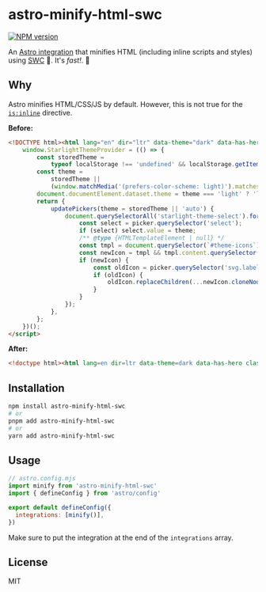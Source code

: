 # astro-minify-html-swc

[![NPM version](https://img.shields.io/npm/v/astro-minify-html-swc?color=a1b858&label=)](https://www.npmjs.com/package/astro-minify-html-swc)

An [Astro integration](https://docs.astro.build/guides/integrations-guide/) that minifies HTML (including inline scripts and styles) using [SWC](https://swc.rs/) 🦀. It's _fast!_. 🚀

## Why 

Astro minifies HTML/CSS/JS by default. However, this is not true for the [`is:inline`](https://docs.astro.build/en/reference/directives-reference/#isinline) directive. 

**Before:**

```html
<!DOCTYPE html><html lang="en" dir="ltr" data-theme="dark" data-has-hero class="astro-52bmzolp"> <head><meta charset="utf-8"/><meta name="viewport" content="width=device-width, initial-scale=1"/><title>Welcome to Starlight | My Docs</title><link rel="canonical"/><link rel="shortcut icon" href="/favicon.svg" type="image/svg+xml"/><meta name="generator" content="Astro v5.14.0"/><meta name="generator" content="Starlight v0.36.0"/><meta property="og:title" content="Welcome to Starlight"/><meta property="og:type" content="article"/><meta property="og:url"/><meta property="og:locale" content="en"/><meta property="og:description" content="Get started building your docs site with Starlight."/><meta property="og:site_name" content="My Docs"/><meta name="twitter:card" content="summary_large_image"/><meta name="description" content="Get started building your docs site with Starlight."/><script>
	window.StarlightThemeProvider = (() => {
		const storedTheme =
			typeof localStorage !== 'undefined' && localStorage.getItem('starlight-theme');
		const theme =
			storedTheme ||
			(window.matchMedia('(prefers-color-scheme: light)').matches ? 'light' : 'dark');
		document.documentElement.dataset.theme = theme === 'light' ? 'light' : 'dark';
		return {
			updatePickers(theme = storedTheme || 'auto') {
				document.querySelectorAll('starlight-theme-select').forEach((picker) => {
					const select = picker.querySelector('select');
					if (select) select.value = theme;
					/** @type {HTMLTemplateElement | null} */
					const tmpl = document.querySelector(`#theme-icons`);
					const newIcon = tmpl && tmpl.content.querySelector('.' + theme);
					if (newIcon) {
						const oldIcon = picker.querySelector('svg.label-icon');
						if (oldIcon) {
							oldIcon.replaceChildren(...newIcon.cloneNode(true).childNodes);
						}
					}
				});
			},
		};
	})();
</script>
```

**After:**

```html
<!doctype html><html lang=en dir=ltr data-theme=dark data-has-hero class=astro-52bmzolp><meta charset=utf-8><meta name=viewport content="width=device-width,initial-scale=1"><title>Welcome to Starlight | My Docs</title><link rel=canonical><link rel="icon shortcut" href=/favicon.svg type=image/svg+xml><meta name=generator content="Astro v5.14.0"><meta name=generator content="Starlight v0.36.0"><meta property=og:title content="Welcome to Starlight"><meta property=og:type content=article><meta property=og:url><meta property=og:locale content=en><meta property=og:description content="Get started building your docs site with Starlight."><meta property=og:site_name content="My Docs"><meta name=twitter:card content=summary_large_image><meta name=description content="Get started building your docs site with Starlight."><script>window.StarlightThemeProvider=(()=>{let e="undefined"!=typeof localStorage&&localStorage.getItem("starlight-theme"),t=e||(window.matchMedia("(prefers-color-scheme: light)").matches?"light":"dark");return document.documentElement.dataset.theme="light"===t?"light":"dark",{updatePickers(t=e||"auto"){document.querySelectorAll("starlight-theme-select").forEach(e=>{let l=e.querySelector("select");l&&(l.value=t);let r=document.querySelector("#theme-icons"),o=r&&r.content.querySelector("."+t);if(o){let t=e.querySelector("svg.label-icon");t&&t.replaceChildren(...o.cloneNode(!0).childNodes)}})}}})()</script>
```

## Installation

```bash
npm install astro-minify-html-swc
# or
pnpm add astro-minify-html-swc
# or
yarn add astro-minify-html-swc
```

## Usage

```js
// astro.config.mjs
import minify from 'astro-minify-html-swc'
import { defineConfig } from 'astro/config'

export default defineConfig({
  integrations: [minify()],
})
```

Make sure to put the integration at the end of the `integrations` array.

## License

MIT

